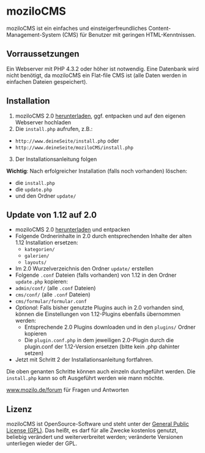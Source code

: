 # moziloCMS

moziloCMS ist ein einfaches und einsteigerfreundliches Content-Management-System (CMS) für Benutzer mit geringen HTML-Kenntnissen.

## Vorraussetzungen
Ein Webserver mit PHP 4.3.2 oder höher ist notwendig. Eine Datenbank wird nicht benötigt, da moziloCMS ein Flat-file CMS ist (alle Daten werden in einfachen Dateien gespeichert).

## Installation
1. moziloCMS 2.0 [herunterladen](https://github.com/mozilo/mozilo2.0/archive/master.zip), ggf. entpacken und auf den eigenen Webserver hochladen
2. Die `install.php` aufrufen, z.B.:
  * `http://www.deineSeite/install.php` oder
  * `http://www.deineSeite/moziloCMS/install.php`
3. Der Installationsanleitung folgen

**Wichtig**: Nach erfolgreicher Installation (falls noch vorhanden) löschen:
* die `install.php`
* die `update.php`
* und den Ordner `update/`

## Update von 1.12 auf 2.0
* moziloCMS 2.0 [herunterladen](https://github.com/mozilo/mozilo2.0/archive/master.zip) und entpacken
* Folgende Ordnerinhalte in 2.0 durch entsprechenden Inhalte der alten 1.12 Installation ersetzen:
  * `kategorien/`
  * `galerien/`
  * `layouts/`
* Im 2.0 Wurzelverzeichnis den Ordner `update/` erstellen
* Folgende `.conf` Dateien (falls vorhanden) von 1.12 in den Ordner `update.php` kopieren:
* `admin/conf/` (alle `.conf` Dateien)
* `cms/conf/` (alle `.conf` Dateien)
* `cms/formular/formular.conf`
* *Optional*: Falls bisher genutzte Plugins auch in 2.0 vorhanden sind, können die Einstellungen von 1.12-Plugins ebenfalls übernommen werden:
  * Entsprechende 2.0 Plugins downloaden und in den `plugins/` Ordner kopieren
  * Die `plugin.conf.php` in dem jeweiligen 2.0-Plugin durch die plugin.conf der 1.12-Version ersetzen (bitte kein .php dahinter setzen)
* Jetzt mit Schritt 2 der Installationsanleitung fortfahren.

Die oben genanten Schritte können auch einzeln durchgeführt werden. Die `install.php` kann so oft Ausgeführt werden wie mann möchte.

www.mozilo.de/forum für Fragen und Antworten

## Lizenz
moziloCMS ist OpenSource-Software und steht unter der [General Public License (GPL)](http://www.fsf.org/licensing/licenses/gpl.txt). Das heißt, es darf für alle Zwecke kostenlos genutzt, beliebig verändert und weiterverbreitet werden; veränderte Versionen unterliegen wieder der GPL.
